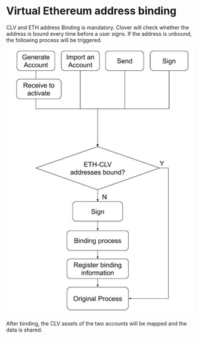 # Virtual Ethereum address binding

CLV and ETH address Binding is mandatory. Clover will check whether the address is bound every time before a user signs. If the address is unbound, the following process will be triggered.

![](../.gitbook/assets/image%20%2813%29.png)

After binding, the CLV assets of the two accounts will be mapped and the data is shared.  






